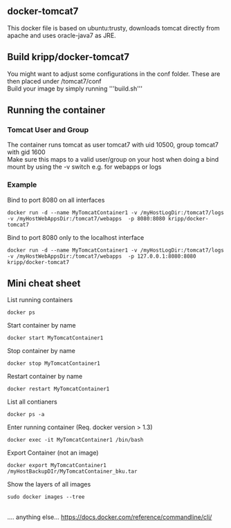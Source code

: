 ## docker-tomcat7
This docker file is based on ubuntu:trusty, downloads tomcat directly from apache and uses oracle-java7 as JRE.

## Build kripp/docker-tomcat7

You might want to adjust some configurations in the conf folder. These are then placed under /tomcat7/conf <br>
Build your image by simply running  '''build.sh'''

## Running the container

### Tomcat User and Group
The container runs tomcat as user tomcat7 with uid 10500, group tomcat7 with gid 1600<br>
Make sure this maps to a valid user/group on your host when doing a bind mount by using the -v switch e.g. for webapps or logs

### Example 

Bind to port 8080 on all interfaces
```
docker run -d --name MyTomcatContainer1 -v /myHostLogDir:/tomcat7/logs -v /myHostWebAppsDir:/tomcat7/webapps  -p 8080:8080 kripp/docker-tomcat7
```

Bind to port 8080 only to the localhost interface
```
docker run -d --name MyTomcatContainer1 -v /myHostLogDir:/tomcat7/logs -v /myHostWebAppsDir:/tomcat7/webapps  -p 127.0.0.1:8080:8080 kripp/docker-tomcat7
```


## Mini cheat sheet

List running containers
```
docker ps
```
Start container by name
```
docker start MyTomcatContainer1
```

Stop container by name
```
docker stop MyTomcatContainer1
```

Restart container by name
```
docker restart MyTomcatContainer1
```
List all contianers
```
docker ps -a
```

Enter running container (Req. docker version > 1.3)
```
docker exec -it MyTomcatContainer1 /bin/bash
```

Export Container (not an image) 

```
docker export MyTomcatContainer1 /myHostBackupDIr/MyTomcatContainer_bku.tar
```

Show the layers of all images
```
sudo docker images --tree
```

<br>.... anything else... https://docs.docker.com/reference/commandline/cli/ 